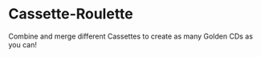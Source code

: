# Cassette-Roulette
 Combine and merge different Cassettes to create as many Golden CDs as you can!
